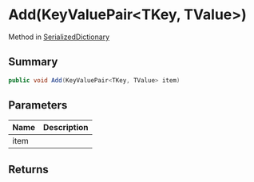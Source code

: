 # Add(KeyValuePair<TKey, TValue>)

Method in [SerializedDictionary](/api/csharp/yarn.unity.serializeddictionary.md)

## Summary



```csharp
public void Add(KeyValuePair<TKey, TValue> item)
```

## Parameters

|Name|Description|
|:---|:---|
|item||

## Returns



